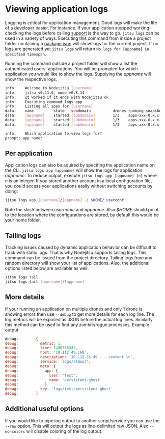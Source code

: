 # Viewing application logs

Logging is critical for application management. Good logs will make the life of
a developer easier. For instance, if your application stopped working checking
the logs before calling [support][support] is the way to go. `jitsu logs` can be
used in a variety of ways. Executing this command from inside a project folder
containing a [package.json][package] will show logs for the current project. If
no logs are generated yet `jitsu logs` will return `No logs for [appname] in
specified timespan`.

Running the command outside a project folder will show a list the authenticated
users' applications. You will be prompted for which application you would like
to show the logs. Supplying the *appname* will show the respective logs.

```bash
info:    Welcome to Nodejitsu [username]
info:    jitsu v0.11.6, node v0.8.14
info:    It worked if it ends with Nodejitsu ok
info:    Executing command logs app
info:    Listing all apps for [username]
data:    name         state   subdomain          drones running snapshot
data:    [appname]    started [subdomain]        1/3    apps-xxx-0.x.x-xx.tgz
data:    [appname]    started [subdomain]        1/3    apps-xxx-0.x.x-xx.tgz
data:    [appname]    started [subdomain]        1/3    apps-xxx-0.x.x-xx.tgz

info:    Which application to view logs for?
prompt: app name:
```

## Per application

Application logs can also be aquired by specifing the application name on the
CLI. `jitsu logs app [appname]` will show the logs for application *appname*.
To reduce output, execute `jitsu logs app [appname] [n]` where *n* is an
integer. If you stored another account in a local configuration file, you could
access your applications easily without switching accounts by doing:

```bash
jitsu logs app [username]/[appname] -j $HOME/.userconf
```

Note the slash between *username* and *appname*. Also *$HOME* should point to the
location where the configurations are stored, by default this would be your home
folder.

## Tailing logs

Tracking issues caused by dynamic application behavior can be difficult to track
with static logs. That is why Nodejitsu supports tailing logs. This command can
be issued from the project directory. Tailing logs from any random directory will
show your list of applications. Also, the additional options listed below
are available as well.

```bash
jitsu logs tail
jitsu logs tail [username]/[appname]
```

## More details

If your running an application on multiple drones and only 1 drone is showing
errors then use `--debug` to get more details for each log line. The log metrics
will be exposed as JSON before the actual log lines. Similarly this method can
be used to find any zombie/rogue processes. Example output:

```js
debug:        {
debug:          metric: 1,
debug:          time: 1400766349,
debug:          host: '10.112.49.160',
debug:          description: '10.112.36.49 - - content \n',
debug:          service: 'logs/stdout',
debug:          meta: {
debug:            app: {
debug:              user: 'test',
debug:              name: 'persistent-ghost'
debug:            },
debug:          key: 'logs/test/persistent-ghost'
debug:        }
```

## Additional useful options

If you would like to pipe log output to another script/service you can use the
`--raw` option. This will output the logs as line-delimited raw JSON. Also
`--no-colors` will disable coloring of the log output.

[package]: /appendix/package-json/
[support]: /support/
[meta:title]: <> (Viewing logs)
